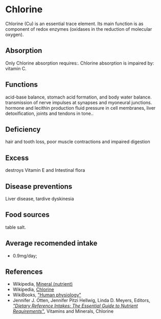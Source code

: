 # Chlorine
Chlorine (Cu) is an essential trace element. Its main function is as component of redox enzymes (oxidases in the reduction of molecular oxygen).

## Absorption
Only 
Chlorine absorption requires:.
Chlorine absorption is impaired by: vitamin C.

## Functions
acid-base balance, stomach acid formation, and body water balance.
transmission of nerve impulses at synapses and myoneural junctions.
hormone and lecithin production
fluid pressure in cell membranes, liver detoxification, joints and tendons in tone..

## Deficiency
hair and tooth loss, poor muscle contractions and impaired digestion

## Excess
destroys Vitamin E and Intestinal flora

## Disease preventions
Liver disease, tardive dyskinesia

## Food sources
table salt.

## Average recomended intake
- 0.9mg/day;

## References
- Wikipedia, [Mineral (nutrient)](https://en.wikipedia.org/wiki/Mineral_(nutrient))
- Wikipedia, [Chlorine](https://en.wikipedia.org/wiki/Chlorine)
- WikiBooks, ["Human physiology"](https://en.wikibooks.org/wiki/Human_Physiology/Nutrition#Minerals)
- Jennifer J. Otten, Jennifer Pitzi Hellwig, Linda D. Meyers, Editors, [_"Dietary Reference Intakes: The Essential Guide to Nutrient Requirements"_](https://www.amazon.com/Dietary-Reference-Intakes-Essential-Requirements/dp/0309157420), Vitamins and Minerals, Chlorine